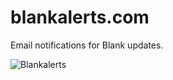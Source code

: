 # blankalerts.com
Email notifications for Blank updates.

![Blankalerts](https://user-images.githubusercontent.com/1413265/39968417-eb477478-56cc-11e8-9c47-30ac56f1e030.png)
